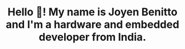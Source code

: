 <h1 align="center">Hello 👋! My name is Joyen Benitto and I'm a hardware and embedded developer from India.</h1>

